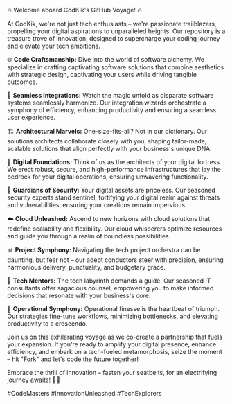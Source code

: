🔥 Welcome aboard CodKik's GitHub Voyage! 🔥

At CodKik, we're not just tech enthusiasts – we're passionate trailblazers, propelling your digital aspirations to unparalleled heights. Our repository is a treasure trove of innovation, designed to supercharge your coding journey and elevate your tech ambitions.

🌐 **Code Craftsmanship:** Dive into the world of software alchemy. We specialize in crafting captivating software solutions that combine aesthetics with strategic design, captivating your users while driving tangible outcomes.

🔗 **Seamless Integrations:** Watch the magic unfold as disparate software systems seamlessly harmonize. Our integration wizards orchestrate a symphony of efficiency, enhancing productivity and ensuring a seamless user experience.

🏗️ **Architectural Marvels:** One-size-fits-all? Not in our dictionary. Our solutions architects collaborate closely with you, shaping tailor-made, scalable solutions that align perfectly with your business's unique DNA.

🏢 **Digital Foundations:** Think of us as the architects of your digital fortress. We erect robust, secure, and high-performance infrastructures that lay the bedrock for your digital operations, ensuring unwavering functionality.

🔐 **Guardians of Security:** Your digital assets are priceless. Our seasoned security experts stand sentinel, fortifying your digital realm against threats and vulnerabilities, ensuring your creations remain impervious.

☁️ **Cloud Unleashed:** Ascend to new horizons with cloud solutions that redefine scalability and flexibility. Our cloud whisperers optimize resources and guide you through a realm of boundless possibilities.

📊 **Project Symphony:** Navigating the tech project orchestra can be daunting, but fear not – our adept conductors steer with precision, ensuring harmonious delivery, punctuality, and budgetary grace.

🧠 **Tech Mentors:** The tech labyrinth demands a guide. Our seasoned IT consultants offer sagacious counsel, empowering you to make informed decisions that resonate with your business's core.

🔄 **Operational Symphony:** Operational finesse is the heartbeat of triumph. Our strategies fine-tune workflows, minimizing bottlenecks, and elevating productivity to a crescendo.

Join us on this exhilarating voyage as we co-create a partnership that fuels your expansion. If you're ready to amplify your digital presence, enhance efficiency, and embark on a tech-fueled metamorphosis, seize the moment – hit "Fork" and let's code the future together!

Embrace the thrill of innovation – fasten your seatbelts, for an electrifying journey awaits! 🚀🔥

#CodeMasters #InnovationUnleashed #TechExplorers
